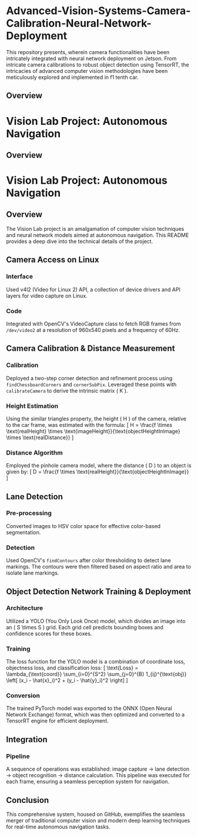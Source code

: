 <script type="text/javascript" async
  src="https://cdnjs.cloudflare.com/ajax/libs/mathjax/2.7.7/MathJax.js?config=TeX-MML-AM_CHTML">
</script>


# Advanced-Vision-Systems-Camera-Calibration-Neural-Network-Deployment
This repository presents, wherein camera functionalities have been intricately integrated with neural network deployment on Jetson. From intricate camera calibrations to robust object detection using TensorRT, the intricacies of advanced computer vision methodologies have been meticulously explored and implemented in f1 tenth car.


## Overview
# Vision Lab Project: Autonomous Navigation

## Overview

# Vision Lab Project: Autonomous Navigation

## Overview

The Vision Lab project is an amalgamation of computer vision techniques and neural network models aimed at autonomous navigation. This README provides a deep dive into the technical details of the project.

## Camera Access on Linux

### Interface

Used v4l2 (Video for Linux 2) API, a collection of device drivers and API layers for video capture on Linux.

### Code

Integrated with OpenCV's VideoCapture class to fetch RGB frames from `/dev/video2` at a resolution of 960x540 pixels and a frequency of 60Hz.

## Camera Calibration & Distance Measurement

### Calibration

Deployed a two-step corner detection and refinement process using `findChessboardCorners` and `cornerSubPix`. Leveraged these points with `calibrateCamera` to derive the intrinsic matrix \( K \).

### Height Estimation

Using the similar triangles property, the height \( H \) of the camera, relative to the car frame, was estimated with the formula:
\[ H = \frac{f \times \text{realHeight} \times \text{imageHeight}}{\text{objectHeightInImage} \times \text{realDistance}} \]

### Distance Algorithm

Employed the pinhole camera model, where the distance \( D \) to an object is given by:
\[ D = \frac{f \times \text{realHeight}}{\text{objectHeightInImage}} \]

## Lane Detection

### Pre-processing

Converted images to HSV color space for effective color-based segmentation.

### Detection

Used OpenCV's `findContours` after color thresholding to detect lane markings. The contours were then filtered based on aspect ratio and area to isolate lane markings.

## Object Detection Network Training & Deployment

### Architecture

Utilized a YOLO (You Only Look Once) model, which divides an image into an \( S \times S \) grid. Each grid cell predicts bounding boxes and confidence scores for these boxes.

### Training

The loss function for the YOLO model is a combination of coordinate loss, objectness loss, and classification loss:
\[ \text{Loss} = \lambda_{\text{coord}} \sum_{i=0}^{S^2} \sum_{j=0}^{B} 1_{ij}^{\text{obj}} \left[ (x_i - \hat{x}_i)^2 + (y_i - \hat{y}_i)^2 \right] \]

### Conversion

The trained PyTorch model was exported to the ONNX (Open Neural Network Exchange) format, which was then optimized and converted to a TensorRT engine for efficient deployment.

## Integration

### Pipeline

A sequence of operations was established: image capture → lane detection → object recognition → distance calculation. This pipeline was executed for each frame, ensuring a seamless perception system for navigation.

## Conclusion

This comprehensive system, housed on GitHub, exemplifies the seamless merger of traditional computer vision and modern deep learning techniques for real-time autonomous navigation tasks.
